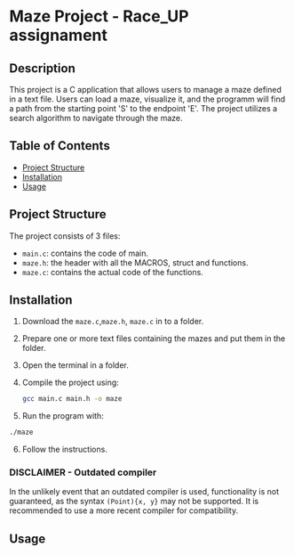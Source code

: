 # Maze Project - Race_UP assignament

## Description

This project is a C application that allows users to manage a maze defined in a text file. Users can load a maze, visualize it, and the programm will find a path from the starting point 'S' to the endpoint 'E'. The project utilizes a search algorithm to navigate through the maze.

## Table of Contents

- [Project Structure](#project-structure)
- [Installation](#installation)
- [Usage](#usage)


## Project Structure

The project consists of 3 files:
- `main.c`: contains the code of main.
- `maze.h`: the header with all the MACROS, struct and functions.
- `maze.c`: contains the actual code of the functions.

## Installation

1. Download the `maze.c`,`maze.h`, `maze.c` in to a folder.
2. Prepare one or more text files containing the mazes and put them in the folder.
3. Open the terminal in a folder.
4. Compile the project using:

   ```bash
   gcc main.c main.h -o maze
   ```
5. Run the program with:

  ```bash
  ./maze
  ```
6. Follow the instructions.

### DISCLAIMER - Outdated compiler

In the unlikely event that an outdated compiler is used, functionality is not guaranteed, as the syntax `(Point){x, y}` may not be supported. It is recommended to use a more recent compiler for  compatibility.

## Usage


